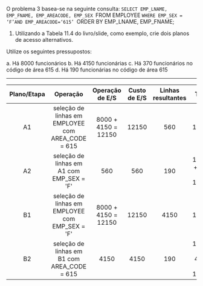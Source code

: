
O problema 3 basea-se na seguinte consulta:
`SELECT EMP_LNAME, EMP_FNAME, EMP_AREACODE, EMP_SEX
`FROM EMPLOYEE
`WHERE EMP_SEX = ‘F’AND EMP_AREACODE=‘615’
`ORDER BY EMP_LNAME, EMP_FNAME;


1. Utilizando a Tabela 11.4 do livro/slide, como exemplo, crie dois planos de acesso alternativos.

Utilize os seguintes pressupostos:

a. Há 8000 funcionários
b. Há 4150 funcionárias
c. Há 370 funcionários no código de área 615
d. Há 190 funcionárias no código de área 615

----


| Plano/Etapa |                     Operação                      |   Operação de E/S   | Custo de E/S | Linhas resultantes |        Total         |
| :---------: | :-----------------------------------------------: | :-----------------: | :----------: | :----------------: | :------------------: |
|     A1      | seleção de linhas em EMPLOYEE com AREA_CODE = 615 | 8000 + 4150 = 12150 |    12150     |        560         |        12150         |
|     A2      |     seleção de linhas em A1 com EMP_SEX = 'F'     |         560         |     560      |        190         | 12150 + 560 = 12710  |
|     B1      |  seleção de linhas em EMPLOYEE com EMP_SEX = 'F'  | 8000 + 4150 = 12150 |    12150     |        4150        |        12150         |
|     B2      |    seleção de linhas em B1 com AREA_CODE = 615    |        4150         |     4150     |        190         | 12150 + 4150 = 16300 |

